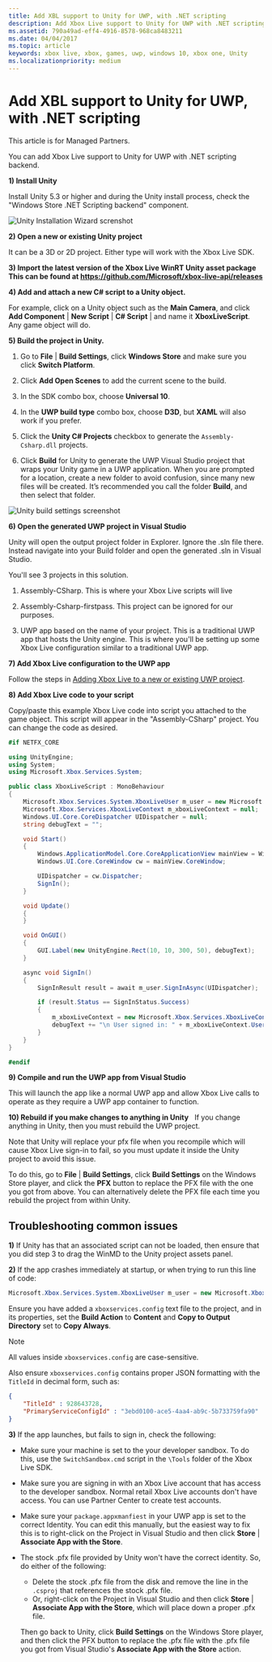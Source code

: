 ```yaml
---
title: Add XBL support to Unity for UWP, with .NET scripting
description: Add Xbox Live support to Unity for UWP with .NET scripting backend, for Managed Partners.
ms.assetid: 790a49ad-eff4-4916-8578-968ca8483211
ms.date: 04/04/2017
ms.topic: article
keywords: xbox live, xbox, games, uwp, windows 10, xbox one, Unity
ms.localizationpriority: medium
---
```


# Add XBL support to Unity for UWP, with .NET scripting

This article is for Managed Partners.

You can add Xbox Live support to Unity for UWP with .NET scripting backend.


**1) Install Unity**

Install Unity 5.3 or higher and during the Unity install process, check the "Windows Store .NET Scripting backend" component.

![Unity Installation Wizard screnshot](partner-add-xbox-live-to-unity-uwp_images/unity1-install.png)


**2) Open a new or existing Unity project**

It can be a 3D or 2D project.
Either type will work with the Xbox Live SDK.


**3) Import the latest version of the Xbox Live WinRT Unity asset package This can be found at https://github.com/Microsoft/xbox-live-api/releases**


**4) Add and attach a new C\# script to a Unity object.**

For example, click on a Unity object such as the **Main Camera**, and click **Add Component** \| **New Script** \| **C\# Script** \| and name it **XboxLiveScript**.
Any game object will do.


**5) Build the project in Unity.**

1.  Go to **File** \| **Build Settings**, click **Windows Store** and make sure you click **Switch Platform**.

2.  Click **Add Open Scenes** to add the current scene to the build.

3.  In the SDK combo box, choose **Universal 10**.

4.  In the **UWP build type** combo box, choose **D3D**, but **XAML** will also work if you prefer.

5.  Click the **Unity C\# Projects** checkbox to generate the `Assembly-Csharp.dll` projects.

6.  Click **Build** for Unity to generate the UWP Visual Studio project that wraps your Unity game in a UWP application. When you are prompted for a location, create a new folder to avoid confusion, since many new files will be created. It’s recommended you call the folder **Build**, and then select that folder.

![Unity build settings screenshot](partner-add-xbox-live-to-unity-uwp_images/unity3-buildsettings.png)


**6) Open the generated UWP project in Visual Studio**

Unity will open the output project folder in Explorer.
Ignore the .sln file there.
Instead navigate into your Build folder and open the generated .sln in Visual Studio.

You'll see 3 projects in this solution.

1.  Assembly-CSharp. This is where your Xbox Live scripts will live

2.  Assembly-Csharp-firstpass. This project can be ignored for our purposes.

3.  UWP app based on the name of your project. This is a traditional UWP app that hosts the Unity engine. This is where you'll be setting up some Xbox Live configuration similar to a traditional UWP app.


**7) Add Xbox Live configuration to the UWP app**

Follow the steps in [Adding Xbox Live to a new or existing UWP project](../../../../vs-win10/get-started-with-visual-studio-and-uwp.md).


**8) Add Xbox Live code to your script**

Copy/paste this example Xbox Live code into script you attached to the game object.
This script will appear in the "Assembly-CSharp" project.
You can change the code as desired.

```csharp
#if NETFX_CORE

using UnityEngine;
using System;
using Microsoft.Xbox.Services.System;

public class XboxLiveScript : MonoBehaviour
{
    Microsoft.Xbox.Services.System.XboxLiveUser m_user = new Microsoft.Xbox.Services.System.XboxLiveUser();
    Microsoft.Xbox.Services.XboxLiveContext m_xboxLiveContext = null;
    Windows.UI.Core.CoreDispatcher UIDispatcher = null;
    string debugText = "";

    void Start()
    {
        Windows.ApplicationModel.Core.CoreApplicationView mainView = Windows.ApplicationModel.Core.CoreApplication.MainView;
        Windows.UI.Core.CoreWindow cw = mainView.CoreWindow;

        UIDispatcher = cw.Dispatcher;
        SignIn();
    }

    void Update()
    {
    }

    void OnGUI()
    {
        GUI.Label(new UnityEngine.Rect(10, 10, 300, 50), debugText);
    }

    async void SignIn()
    {
        SignInResult result = await m_user.SignInAsync(UIDispatcher);

        if (result.Status == SignInStatus.Success)
        {
            m_xboxLiveContext = new Microsoft.Xbox.Services.XboxLiveContext(m_user);
            debugText += "\n User signed in: " + m_xboxLiveContext.User.Gamertag;
        }
    }
}

#endif
```

**9) Compile and run the UWP app from Visual Studio**

This will launch the app like a normal UWP app and allow Xbox Live calls to operate as they require a UWP app container to function.


**10) Rebuild if you make changes to anything in Unity**
  
If you change anything in Unity, then you must rebuild the UWP project.

Note that Unity will replace your pfx file when you recompile which will cause Xbox Live sign-in to fail, so you must update it inside the Unity project to avoid this issue.

To do this, go to **File** \| **Build Settings**, click **Build Settings** on the Windows Store player, and click the **PFX** button to replace the PFX file with the one you got from above.
You can alternatively delete the PFX file each time you rebuild the project from within Unity.


## Troubleshooting common issues

**1)**
If Unity has that an associated script can not be loaded, then ensure that you did step 3 to drag the WinMD to the Unity project assets panel.

**2)**
If the app crashes immediately at startup, or when trying to run this line of code:

```csharp
Microsoft.Xbox.Services.System.XboxLiveUser m_user = new Microsoft.Xbox.Services.System.XboxLiveUser();
```

Ensure you have added a `xboxservices.config` text file to the project, and in its properties, set the **Build Action** to **Content** and **Copy to Output Directory** set to **Copy Always**.

> [!NOTE]
> All values inside `xboxservices.config` are case-sensitive.

Also ensure `xboxservices.config` contains proper JSON formatting with the `TitleId` in decimal form, such as:

```json
{
    "TitleId" : 928643728,
    "PrimaryServiceConfigId" : "3ebd0100-ace5-4aa4-ab9c-5b733759fa90"
}
```

**3)**
If the app launches, but fails to sign in, check the following:

* Make sure your machine is set to the your developer sandbox.
  To do this, use the `SwitchSandbox.cmd` script in the `\Tools` folder of the Xbox Live SDK.

* Make sure you are signing in with an Xbox Live account that has access to the developer sandbox.
  Normal retail Xbox Live accounts don't have access.
  You can use Partner Center to create test accounts.

* Make sure your `package.appxmanfiest` in your UWP app is set to the correct Identity.
  You can edit this manually, but the easiest way to fix this is to right-click on the Project in Visual Studio and then click **Store** \| **Associate App with the Store**.

* The stock .pfx file provided by Unity won't have the correct identity.
  So, do either of the following:
   * Delete the stock .pfx file from the disk and remove the line in the `.csproj` that references the stock .pfx file.
   * Or, right-click on the Project in Visual Studio and then click **Store** \| **Associate App with the Store**, which will place down a proper .pfx file.

    Then go back to Unity, click **Build Settings** on the Windows Store player, and then click the PFX button to replace the .pfx file with the .pfx file you got from Visual Studio's **Associate App with the Store** action.
